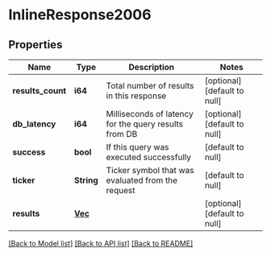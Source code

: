 # InlineResponse2006

## Properties
Name | Type | Description | Notes
------------ | ------------- | ------------- | -------------
**results_count** | **i64** | Total number of results in this response | [optional] [default to null]
**db_latency** | **i64** | Milliseconds of latency for the query results from DB | [optional] [default to null]
**success** | **bool** | If this query was executed successfully | [default to null]
**ticker** | **String** | Ticker symbol that was evaluated from the request | [default to null]
**results** | [**Vec<StocksV2Nbbo>**](StocksV2NBBO.md) |  | [optional] [default to null]

[[Back to Model list]](../README.md#documentation-for-models) [[Back to API list]](../README.md#documentation-for-api-endpoints) [[Back to README]](../README.md)

